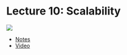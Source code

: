 # Lecture 10: Scalability

[![](https://cdn.cs50.net/web/2018/spring/lectures/10/lecture10-360p.png)](https://video.cs50.net/web/2018/spring/lectures/10)

- [Notes](https://cs50.harvard.edu/web/notes/10/)
- [Video](https://video.cs50.net/web/2018/spring/lectures/10)